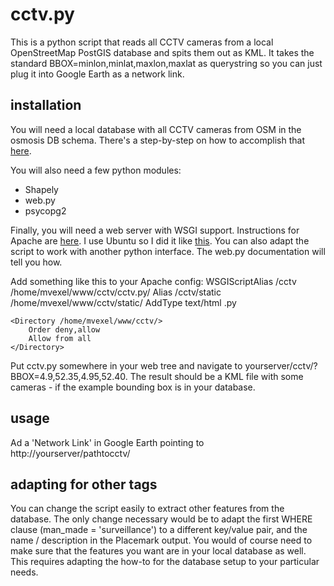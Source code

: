 cctv.py
=======

This is a python script that reads all CCTV cameras from a local OpenStreetMap PostGIS database and spits them out as KML. It takes the standard BBOX=minlon,minlat,maxlon,maxlat as querystring so you can just plug it into Google Earth as a network link.

installation
------------
You will need a local database with all CCTV cameras from OSM in the osmosis DB schema. There's a step-by-step on how to accomplish that  [here](https://docs.google.com/document/pub?id=1paaYsOakgJEYP380R70s4SGYq8ME3ASl-mweVi1DlQ4).

You will also need a few python modules:
* Shapely
* web.py
* psycopg2

Finally, you will need a web server with WSGI support. Instructions for Apache are [here](http://webpy.org/cookbook/mod_wsgi-apache). I use Ubuntu so I did it like [this](http://ubuntuforums.org/showthread.php?t=833766). You can also adapt the script to work with another python interface. The web.py documentation will tell you how.

Add something like this to your Apache config:
    WSGIScriptAlias /cctv /home/mvexel/www/cctv/cctv.py/
    Alias /cctv/static /home/mvexel/www/cctv/static/
    AddType text/html .py

    <Directory /home/mvexel/www/cctv/>
        Order deny,allow
        Allow from all 
    </Directory>

Put cctv.py somewhere in your web tree and navigate to yourserver/cctv/?BBOX=4.9,52.35,4.95,52.40. The result should be a KML file with some cameras - if the example bounding box is in your database.

usage
-----
Ad a 'Network Link' in Google Earth pointing to http://yourserver/pathtocctv/

adapting for other tags
-----------------------
You can change the script easily to extract other features from the database. The only change necessary would be to adapt the first WHERE clause (man_made = 'surveillance') to a different key/value pair, and the name / description in the Placemark output. You would of course need to make sure that the features you want are in your local database as well. This requires adapting the how-to for the database setup to your particular needs.
